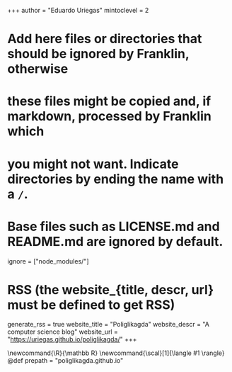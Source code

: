 <!--
Add here global page variables to use throughout your website.
-->
+++
author = "Eduardo Uriegas"
mintoclevel = 2

# Add here files or directories that should be ignored by Franklin, otherwise
# these files might be copied and, if markdown, processed by Franklin which
# you might not want. Indicate directories by ending the name with a `/`.
# Base files such as LICENSE.md and README.md are ignored by default.
ignore = ["node_modules/"]

# RSS (the website_{title, descr, url} must be defined to get RSS)
generate_rss = true
website_title = "Poliglikagda"
website_descr = "A computer science blog"
website_url   = "https://uriegas.github.io/poliglikagda/"
+++

<!--
Add here global latex commands to use throughout your pages.
-->
\newcommand{\R}{\mathbb R}
\newcommand{\scal}[1]{\langle #1 \rangle}
@def prepath = "poliglikagda.github.io"
